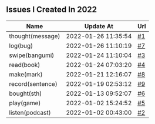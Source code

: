 ## Issues I Created In 2022

| Name | Update At | Url |
| ---- | ---- | ---- |
| thought(message) | 2022-01-26 11:35:54 | [#1](https://github.com/bGZoCg/2022/issues/1) |
| log(bug) | 2022-01-26 11:10:19 | [#7](https://github.com/bGZoCg/2022/issues/7) |
| swipe(bangumi) | 2022-01-24 11:10:04 | [#3](https://github.com/bGZoCg/2022/issues/3) |
| read(book) | 2022-01-24 07:03:20 | [#4](https://github.com/bGZoCg/2022/issues/4) |
| make(mark) | 2022-01-21 12:16:07 | [#8](https://github.com/bGZoCg/2022/issues/8) |
| record(sentence) | 2022-01-19 02:53:12 | [#9](https://github.com/bGZoCg/2022/issues/9) |
| bought(sth) | 2022-01-13 09:52:07 | [#6](https://github.com/bGZoCg/2022/issues/6) |
| play(game) | 2022-01-02 15:24:52 | [#5](https://github.com/bGZoCg/2022/issues/5) |
| listen(podcast) | 2022-01-02 00:43:00 | [#2](https://github.com/bGZoCg/2022/issues/2) |

